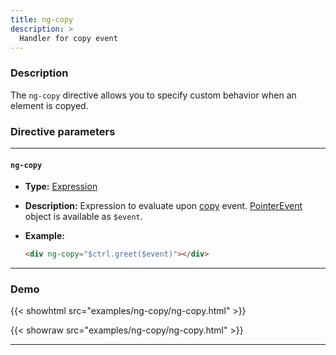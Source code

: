 ```yaml
---
title: ng-copy
description: >
  Handler for copy event
---
```


### Description

The `ng-copy` directive allows you to specify custom behavior when an element is
copyed.

### Directive parameters

---

#### `ng-copy`

- **Type:** [Expression](../../../typedoc/types/Expression.html)
- **Description:** Expression to evaluate upon
  [copy](https://developer.mozilla.org/en-US/docs/Web/API/Element/copy_event)
  event.
  [PointerEvent](https://developer.mozilla.org/en-US/docs/Web/API/PointerEvent)
  object is available as `$event`.
- **Example:**

  ```html
  <div ng-copy="$ctrl.greet($event)"></div>
  ```

---

### Demo

{{< showhtml src="examples/ng-copy/ng-copy.html" >}}

{{< showraw src="examples/ng-copy/ng-copy.html" >}}

---
